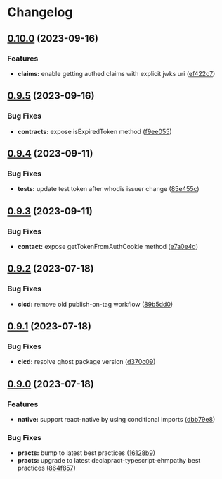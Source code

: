 # Changelog

## [0.10.0](https://github.com/whodisio/simple-jwt-auth/compare/v0.9.5...v0.10.0) (2023-09-16)


### Features

* **claims:** enable getting authed claims with explicit jwks uri ([ef422c7](https://github.com/whodisio/simple-jwt-auth/commit/ef422c7eaceebb06b37eb8c9cb274e8265737363))

## [0.9.5](https://github.com/whodisio/simple-jwt-auth/compare/v0.9.4...v0.9.5) (2023-09-16)


### Bug Fixes

* **contracts:** expose isExpiredToken method ([f9ee055](https://github.com/whodisio/simple-jwt-auth/commit/f9ee055f61004051cd55fb2cce9994c08f568e3f))

## [0.9.4](https://github.com/whodisio/simple-jwt-auth/compare/v0.9.3...v0.9.4) (2023-09-11)


### Bug Fixes

* **tests:** update test token after whodis issuer change ([85e455c](https://github.com/whodisio/simple-jwt-auth/commit/85e455c602f382a06b113685432d2370aeaa37b0))

## [0.9.3](https://github.com/whodisio/simple-jwt-auth/compare/v0.9.2...v0.9.3) (2023-09-11)


### Bug Fixes

* **contact:** expose getTokenFromAuthCookie method ([e7a0e4d](https://github.com/whodisio/simple-jwt-auth/commit/e7a0e4d6bf2c0ced131dc4fb2979833c8b9799d5))

## [0.9.2](https://github.com/whodisio/simple-jwt-auth/compare/v0.9.1...v0.9.2) (2023-07-18)


### Bug Fixes

* **cicd:** remove old publish-on-tag workflow ([89b5dd0](https://github.com/whodisio/simple-jwt-auth/commit/89b5dd03f071c0adde4aaaac25582a5dae4a6d67))

## [0.9.1](https://github.com/whodisio/simple-jwt-auth/compare/v0.9.0...v0.9.1) (2023-07-18)


### Bug Fixes

* **cicd:** resolve ghost package version ([d370c09](https://github.com/whodisio/simple-jwt-auth/commit/d370c09ef312960bb98546f027459f6b7dc6cf0a))

## [0.9.0](https://github.com/whodisio/simple-jwt-auth/compare/v0.8.0...v0.9.0) (2023-07-18)


### Features

* **native:** support react-native by using conditional imports ([dbb79e8](https://github.com/whodisio/simple-jwt-auth/commit/dbb79e890a3598c8d55e94c9380ff8c274bcd2ef))


### Bug Fixes

* **practs:** bump to latest best practices ([16128b9](https://github.com/whodisio/simple-jwt-auth/commit/16128b9fedc955f8ef2e9fce9c65e2f99a9c91aa))
* **practs:** upgrade to latest declapract-typescript-ehmpathy best practices ([864f857](https://github.com/whodisio/simple-jwt-auth/commit/864f857e970a4494165dec8127dca202d9b0f094))
